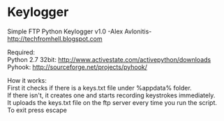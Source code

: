 Keylogger
=========

Simple FTP Python Keylogger v1.0 -Alex Avlonitis-
http://techfromhell.blogspot.com

Required:<br/>
Python 2.7 32bit: http://www.activestate.com/activepython/downloads<br/>
Pyhook: http://sourceforge.net/projects/pyhook/

How it works:<br/>
First it checks if there is a keys.txt file under %appdata% folder.<br/>
If there isn't, it creates one and starts recording keystrokes immediately.<br/>
It uploads the keys.txt file on the ftp server every time you run the script.<br/>
To exit press escape
